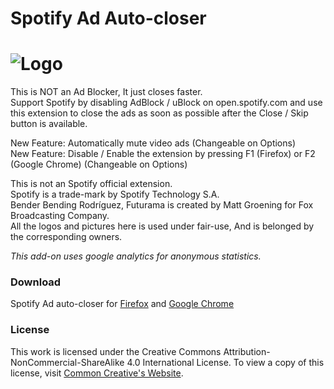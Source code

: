 Spotify Ad Auto-closer
=====
![Logo](https://addons.mozilla.org/user-media/previews/thumbs/192/192740.jpg?modified=1622132899)
====
This is NOT an Ad Blocker, It just closes faster.<br/>
Support Spotify by disabling AdBlock / uBlock on open.spotify.com and use this extension to close the ads as soon as possible after the Close / Skip button is available.<br/>

New Feature: Automatically mute video ads (Changeable on Options)<br/>
New Feature: Disable / Enable the extension by pressing F1 (Firefox) or F2 (Google Chrome) (Changeable on Options)<br/>

This is not an Spotify official extension.<br/>
Spotify is a trade-mark by Spotify Technology S.A.<br/>
Bender Bending Rodríguez, Futurama is created by Matt Groening for Fox Broadcasting Company.<br/>
All the logos and pictures here is used under fair-use, And is belonged by the corresponding owners.<br/>

<i>This add-on uses google analytics for anonymous statistics.</i><br/>

### Download
Spotify Ad auto-closer for [Firefox][Firefox] and [Google Chrome][GoogleChrome]

### License

This work is licensed under the Creative Commons Attribution-NonCommercial-ShareAlike 4.0 International License.
To view a copy of this license, visit [Common Creative's Website][License].

[GoogleChrome]: <https://chrome.google.com/webstore/detail/youtube-ad-auto-closer/janhkcfgfnafdebdmlbnhopmnoiepmpc>
[Firefox]: <https://addons.mozilla.org/en-US/firefox/addon/youtube-ads-auto-closer/>
[License]: <https://creativecommons.org/licenses/by-nc-sa/4.0/>
